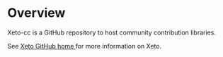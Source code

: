 # Overview

Xeto-cc is a GitHub repository to host community contribution libraries.

See [Xeto GitHub home ](https://github.com/Project-Haystack/xeto) for
more information on Xeto.

